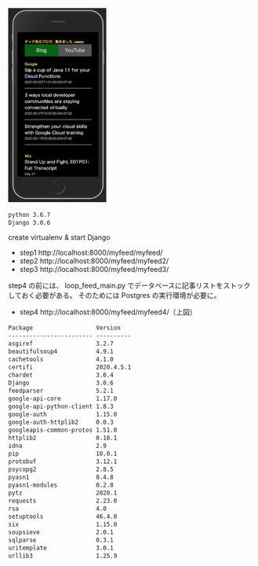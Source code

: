
<img src="img.jpg" width="200px">

```
python 3.6.7
Django 3.0.6
```

create virtualenv & start Django

+ step1 http://localhost:8000/myfeed/myfeed/
+ step2 http://localhost:8000/myfeed/myfeed2/
+ step3 http://localhost:8000/myfeed/myfeed3/

step4 の前には、 loop_feed_main.py でデータベースに記事リストをストックしておく必要がある。
そのためには Postgres の実行環境が必要に。

+ step4 http://localhost:8000/myfeed/myfeed4/（上図）


```
Package                  Version   
------------------------ ----------
asgiref                  3.2.7     
beautifulsoup4           4.9.1     
cachetools               4.1.0     
certifi                  2020.4.5.1
chardet                  3.0.4     
Django                   3.0.6     
feedparser               5.2.1     
google-api-core          1.17.0    
google-api-python-client 1.8.3     
google-auth              1.15.0    
google-auth-httplib2     0.0.3     
googleapis-common-protos 1.51.0    
httplib2                 0.18.1    
idna                     2.9       
pip                      10.0.1    
protobuf                 3.12.1    
psycopg2                 2.8.5     
pyasn1                   0.4.8     
pyasn1-modules           0.2.8     
pytz                     2020.1    
requests                 2.23.0    
rsa                      4.0       
setuptools               46.4.0    
six                      1.15.0    
soupsieve                2.0.1     
sqlparse                 0.3.1     
uritemplate              3.0.1     
urllib3                  1.25.9 
```
